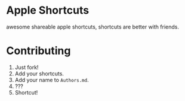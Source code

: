 # Apple Shortcuts
awesome shareable apple shortcuts, shortcuts are better with friends.


# Contributing

1. Just fork!
2. Add your shortcuts.
3. Add your name to `Authors.md`.
4. ???
5. Shortcut!

